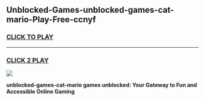 
## Unblocked-Games-unblocked-games-cat-mario-Play-Free-ccnyf
<h3>
<a href="https://premium76.site?title=unblocked-games-cat-mario&ref=12A">CLICK TO PLAY</a></h3>
<hr>

<h3>
<a href="https://premium76.site?title=unblocked-games-cat-mario&ref=12A">CLICK 2 PLAY</a>
  
</h3>

<a href="https://premium76.site?title=unblocked-games-cat-mario&ref=12A"><img src="https://clearcache.store/games.png"></a>


**unblocked-games-cat-mario games unblocked: Your Gateway to Fun and Accessible Online Gaming**
